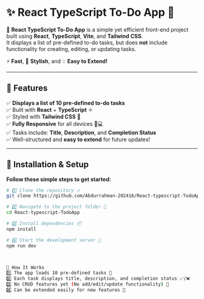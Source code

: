 # ✨ React TypeScript To-Do App 🎯  

🚀 **React TypeScript To-Do App** is a simple yet efficient front-end project built using **React**, **TypeScript**, **Vite**, and **Tailwind CSS**.  
It displays a list of pre-defined to-do tasks, but does **not** include functionality for creating, editing, or updating tasks.  

⚡ **Fast**, 🎨 **Stylish**, and 💡 **Easy to Extend!**  

---

## 🎯 Features  

✅ **Displays a list of 10 pre-defined to-do tasks**  
✅ Built with **React** + **TypeScript** ⚛️  
✅ Styled with **Tailwind CSS** 🎨  
✅ **Fully Responsive** for all devices 📱💻  
✅ Tasks include: **Title**, **Description**, and **Completion Status**  
✅ Well-structured and **easy to extend** for future updates!  

---

## 🚀 Installation & Setup  

**Follow these simple steps to get started:**  

```bash
# 1️⃣ Clone the repository 🔥  
git clone https://github.com/Abdurrahman-202416/React-typescript-TodoApp.git

# 2️⃣ Navigate to the project folder 📂  
cd React-typescript-TodoApp

# 3️⃣ Install dependencies 📦  
npm install

# 4️⃣ Start the development server 🚀  
npm run dev



📌 How It Works
1️⃣ The app loads 10 pre-defined tasks 📝
2️⃣ Each task displays title, description, and completion status ✅/❌
3️⃣ No CRUD features yet (No add/edit/update functionality) 🚧
4️⃣ Can be extended easily for new features 🎯

